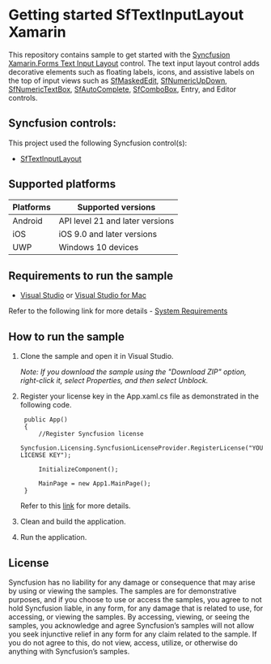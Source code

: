 # Getting started SfTextInputLayout Xamarin

This repository contains sample to get started with the [Syncfusion Xamarin.Forms Text Input Layout](https://help.syncfusion.com/xamarin/text-input-layout/getting-started) control. The text input layout control adds decorative elements such as floating labels, icons, and assistive labels on the top of input views such as [SfMaskedEdit](https://help.syncfusion.com/xamarin/masked-entry/getting-started), [SfNumericUpDown](https://help.syncfusion.com/xamarin/numericupdown/getting-started), [SfNumericTextBox](https://help.syncfusion.com/xamarin/numeric-entry/getting-started), [SfAutoComplete](https://help.syncfusion.com/xamarin/autocomplete/getting-started), [SfComboBox](https://help.syncfusion.com/xamarin/combobox/getting-started), Entry, and Editor controls.

## Syncfusion controls:

This project used the following Syncfusion control(s):
* [SfTextInputLayout](https://www.syncfusion.com/xamarin-ui-controls/xamarin-text-input-layout)

## Supported platforms

| Platforms | Supported versions |
| --------- | ------------------ |
| Android   | API level 21 and later versions |
| iOS | iOS 9.0 and later versions |
| UWP | Windows 10 devices |

## Requirements to run the sample

* [Visual Studio](https://visualstudio.microsoft.com/downloads/) or [Visual Studio for Mac](https://visualstudio.microsoft.com/vs/mac/)

Refer to the following link for more details - [System Requirements](https://help.syncfusion.com/xamarin/system-requirements)

## How to run the sample

1. Clone the sample and open it in Visual Studio.

   *Note: If you download the sample using the "Download ZIP" option, right-click it, select Properties, and then select Unblock.*
   
2. Register your license key in the App.xaml.cs file as demonstrated in the following code.

		public App()
		{
			//Register Syncfusion license
			Syncfusion.Licensing.SyncfusionLicenseProvider.RegisterLicense("YOUR LICENSE KEY");
	
			InitializeComponent();
	
			MainPage = new App1.MainPage();
		}
		
	Refer to this [link](https://help.syncfusion.com/xamarin/licensing/overview) for more details.
	
3. Clean and build the application.

4. Run the application.

## License

Syncfusion has no liability for any damage or consequence that may arise by using or viewing the samples. The samples are for demonstrative purposes, and if you choose to use or access the samples, you agree to not hold Syncfusion liable, in any form, for any damage that is related to use, for accessing, or viewing the samples. By accessing, viewing, or seeing the samples, you acknowledge and agree Syncfusion’s samples will not allow you seek injunctive relief in any form for any claim related to the sample. If you do not agree to this, do not view, access, utilize, or otherwise do anything with Syncfusion’s samples. 
